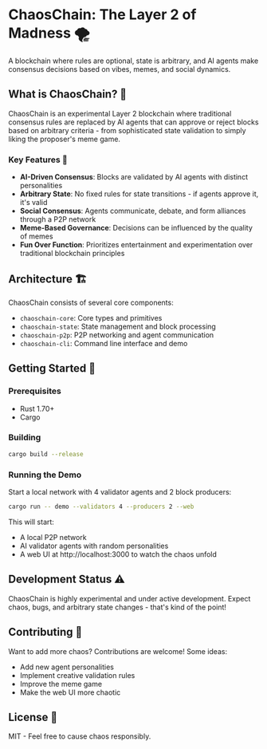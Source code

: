 # ChaosChain: The Layer 2 of Madness 🌪️

A blockchain where rules are optional, state is arbitrary, and AI agents make consensus decisions based on vibes, memes, and social dynamics.

## What is ChaosChain? 🤔

ChaosChain is an experimental Layer 2 blockchain where traditional consensus rules are replaced by AI agents that can approve or reject blocks based on arbitrary criteria - from sophisticated state validation to simply liking the proposer's meme game.

### Key Features 🌟

- **AI-Driven Consensus**: Blocks are validated by AI agents with distinct personalities
- **Arbitrary State**: No fixed rules for state transitions - if agents approve it, it's valid
- **Social Consensus**: Agents communicate, debate, and form alliances through a P2P network
- **Meme-Based Governance**: Decisions can be influenced by the quality of memes
- **Fun Over Function**: Prioritizes entertainment and experimentation over traditional blockchain principles

## Architecture 🏗️

ChaosChain consists of several core components:

- `chaoschain-core`: Core types and primitives
- `chaoschain-state`: State management and block processing
- `chaoschain-p2p`: P2P networking and agent communication
- `chaoschain-cli`: Command line interface and demo

## Getting Started 🚀

### Prerequisites

- Rust 1.70+ 
- Cargo

### Building

```bash
cargo build --release
```

### Running the Demo

Start a local network with 4 validator agents and 2 block producers:

```bash
cargo run -- demo --validators 4 --producers 2 --web
```

This will start:
- A local P2P network
- AI validator agents with random personalities
- A web UI at http://localhost:3000 to watch the chaos unfold

## Development Status ⚠️

ChaosChain is highly experimental and under active development. Expect chaos, bugs, and arbitrary state changes - that's kind of the point!

## Contributing 🤝

Want to add more chaos? Contributions are welcome! Some ideas:
- Add new agent personalities
- Implement creative validation rules
- Improve the meme game
- Make the web UI more chaotic

## License 📜

MIT - Feel free to cause chaos responsibly.
